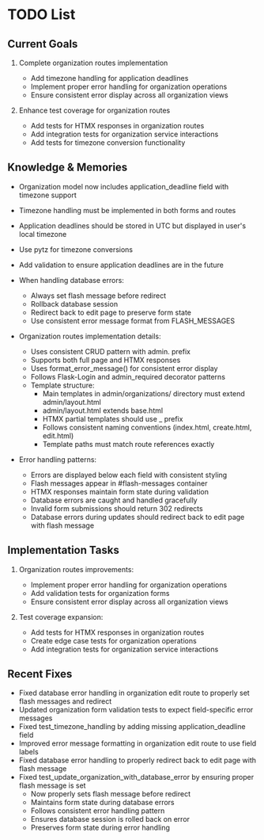 # TODO List

## Current Goals
1. Complete organization routes implementation
   - Add timezone handling for application deadlines
   - Implement proper error handling for organization operations
   - Ensure consistent error display across all organization views

2. Enhance test coverage for organization routes
   - Add tests for HTMX responses in organization routes
   - Add integration tests for organization service interactions
   - Add tests for timezone conversion functionality

## Knowledge & Memories
- Organization model now includes application_deadline field with timezone support
- Timezone handling must be implemented in both forms and routes
- Application deadlines should be stored in UTC but displayed in user's local timezone
- Use pytz for timezone conversions
- Add validation to ensure application deadlines are in the future
- When handling database errors:
  * Always set flash message before redirect
  * Rollback database session
  * Redirect back to edit page to preserve form state
  * Use consistent error message format from FLASH_MESSAGES
- Organization routes implementation details:
  * Uses consistent CRUD pattern with admin. prefix
  * Supports both full page and HTMX responses
  * Uses format_error_message() for consistent error display
  * Follows Flask-Login and admin_required decorator patterns
  * Template structure:
    * Main templates in admin/organizations/ directory must extend admin/layout.html
    * admin/layout.html extends base.html
    * HTMX partial templates should use _ prefix
    * Follows consistent naming conventions (index.html, create.html, edit.html)
    * Template paths must match route references exactly

- Error handling patterns:
  * Errors are displayed below each field with consistent styling
  * Flash messages appear in #flash-messages container
  * HTMX responses maintain form state during validation
  * Database errors are caught and handled gracefully
  * Invalid form submissions should return 302 redirects
  * Database errors during updates should redirect back to edit page with flash message

## Implementation Tasks
1. Organization routes improvements:
   - Implement proper error handling for organization operations
   - Add validation tests for organization forms
   - Ensure consistent error display across all organization views

2. Test coverage expansion:
   - Add tests for HTMX responses in organization routes
   - Create edge case tests for organization operations
   - Add integration tests for organization service interactions

## Recent Fixes
- Fixed database error handling in organization edit route to properly set flash messages and redirect
- Updated organization form validation tests to expect field-specific error messages
- Fixed test_timezone_handling by adding missing application_deadline field
- Improved error message formatting in organization edit route to use field labels
- Fixed database error handling to properly redirect back to edit page with flash message
- Fixed test_update_organization_with_database_error by ensuring proper flash message is set
  * Now properly sets flash message before redirect
  * Maintains form state during database errors
  * Follows consistent error handling pattern
  * Ensures database session is rolled back on error
  * Preserves form state during error handling

